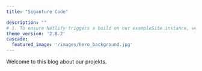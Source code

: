 ```yaml
---
title: "Siganture Code"

description: ""
# 1. To ensure Netlify triggers a build on our exampleSite instance, we need to change a file in the exampleSite directory.
theme_version: '2.8.2'
cascade:
  featured_image: '/images/hero_background.jpg'
---
```

<style>
  body {
    background-image: url('/images/hero_background.jpg');
    background-size: cover;
  }
</style>

Welcome to this blog about our projekts.